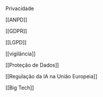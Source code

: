 Privacidade

[[ANPD]]

[[GDPR]]

[[LGPD]]

[[vigilância]]

[[Proteção de Dados]]

[[Regulação da IA na União Europeia]]

[[Big Tech]]
